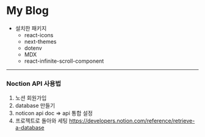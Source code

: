 # My Blog

- 설치한 패키지
  - react-icons
  - next-themes
  - dotenv
  - MDX
  - react-infinite-scroll-component

---

### Noction API 사용법

1. 노션 회원가입
2. database 만들기
3. noticon api doc => api 통합 설정
4. 프로젝트로 돌아와 세팅
   https://developers.notion.com/reference/retrieve-a-database
